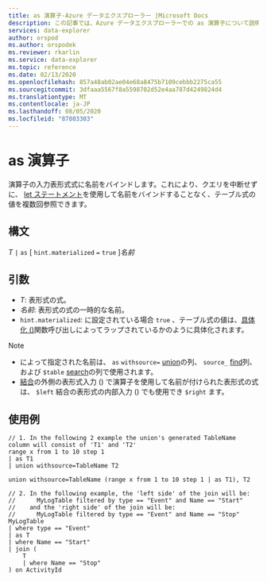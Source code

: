 ```yaml
---
title: as 演算子-Azure データエクスプローラー |Microsoft Docs
description: この記事では、Azure データエクスプローラーでの as 演算子について説明します。
services: data-explorer
author: orspod
ms.author: orspodek
ms.reviewer: rkarlin
ms.service: data-explorer
ms.topic: reference
ms.date: 02/13/2020
ms.openlocfilehash: 857a48ab02ae04e68a8475b7109cebbb2275ca55
ms.sourcegitcommit: 3dfaaa5567f8a5598702d52e4aa787d4249824d4
ms.translationtype: MT
ms.contentlocale: ja-JP
ms.lasthandoff: 08/05/2020
ms.locfileid: "87803303"
---
```

# <a name="as-operator"></a>as 演算子

演算子の入力表形式式に名前をバインドします。これにより、クエリを中断せずに、 [let ステートメント](letstatement.md)を使用して名前をバインドすることなく、テーブル式の値を複数回参照できます。

## <a name="syntax"></a>構文

*T* `|` `as` [ `hint.materialized` `=` `true` ]*名前*

## <a name="arguments"></a>引数

* *T*: 表形式の式。
* *名前*: 表形式の式の一時的な名前。
* `hint.materialized`: に設定されている場合 `true` 、テーブル式の値は、[具体化 ()](./materializefunction.md)関数呼び出しによってラップされているかのように具体化されます。

> [!NOTE]
> * によって指定された名前は、 `as` `withsource=` [union](./unionoperator.md)の列、 `source_` [find](./findoperator.md)列、および `$table` [search](./searchoperator.md)の列で使用されます。
> * [結合](./joinoperator.md)の外側の表形式入力 () で演算子を使用して名前が付けられた表形式の式は、 `$left` 結合の表形式の内部入力 () でも使用でき `$right` ます。

## <a name="examples"></a>使用例

```kusto
// 1. In the following 2 example the union's generated TableName column will consist of 'T1' and 'T2'
range x from 1 to 10 step 1 
| as T1 
| union withsource=TableName T2

union withsource=TableName (range x from 1 to 10 step 1 | as T1), T2

// 2. In the following example, the 'left side' of the join will be: 
//      MyLogTable filtered by type == "Event" and Name == "Start"
//    and the 'right side' of the join will be: 
//      MyLogTable filtered by type == "Event" and Name == "Stop"
MyLogTable  
| where type == "Event"
| as T
| where Name == "Start"
| join (
    T
    | where Name == "Stop"
) on ActivityId
```